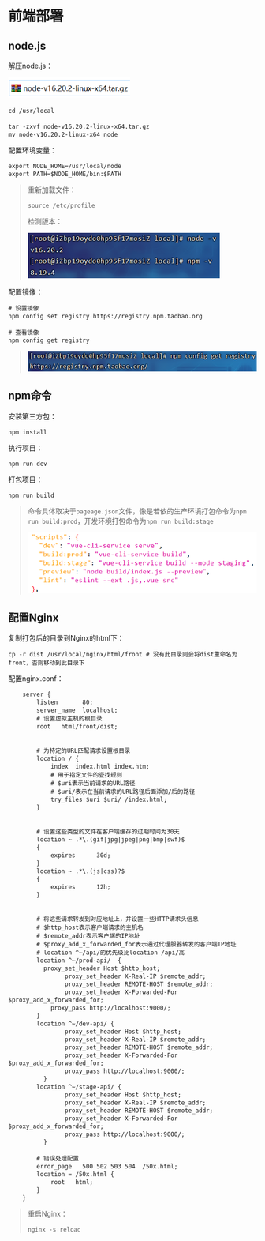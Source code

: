 # 前端部署

## node.js

解压node.js：

<img src="img/前端部署/image-20230909185500835.png" alt="image-20230909185500835" style="zoom:80%;" />

```
cd /usr/local

tar -zxvf node-v16.20.2-linux-x64.tar.gz
mv node-v16.20.2-linux-x64 node
```

配置环境变量：

```
export NODE_HOME=/usr/local/node
export PATH=$NODE_HOME/bin:$PATH
```

> 重新加载文件：
>
> ```
> source /etc/profile
> ```
>
> 检测版本：
>
> <img src="img/前端部署/image-20230909192111310.png" alt="image-20230909192111310" style="zoom:80%;" />

配置镜像：

```
# 设置镜像
npm config set registry https://registry.npm.taobao.org

# 查看镜像
npm config get registry
```

> <img src="img/前端部署/image-20230909192129597.png" alt="image-20230909192129597" style="zoom: 80%;" />

## npm命令

安装第三方包：

```
npm install
```

执行项目：

```
npm run dev
```

打包项目：

```
npm run build
```

> 命令具体取决于`pageage.json`文件，像是若依的生产环境打包命令为`npm run build:prod`，开发环境打包命令为`npm run build:stage`
>
> <img src="img/前端部署/image-20230909201637628.png" alt="image-20230909201637628" style="zoom: 80%;" />

## 配置Nginx

复制打包后的目录到Nginx的html下：

```
cp -r dist /usr/local/nginx/html/front # 没有此目录则会将dist重命名为front，否则移动到此目录下
```

配置nginx.conf：

```nginx
    server {
        listen       80;
        server_name  localhost;
        # 设置虚拟主机的根目录
        root   html/front/dist;


        # 为特定的URL匹配请求设置根目录
        location / {
            index  index.html index.htm;
            # 用于指定文件的查找规则
            # $uri表示当前请求的URL路径
            # $uri/表示在当前请求的URL路径后面添加/后的路径
            try_files $uri $uri/ /index.html;
        }


        # 设置这些类型的文件在客户端缓存的过期时间为30天
        location ~ .*\.(gif|jpg|jpeg|png|bmp|swf)$
        {
            expires      30d;
        }
        location ~ .*\.(js|css)?$
        {
            expires      12h;
        }


        # 将这些请求转发到对应地址上，并设置一些HTTP请求头信息
        # $http_host表示客户端请求的主机名
        # $remote_addr表示客户端的IP地址
        # $proxy_add_x_forwarded_for表示通过代理服器转发的客户端IP地址
		# location ^~/api/的优先级比location /api/高
        location ^~/prod-api/  {
          proxy_set_header Host $http_host;
		        proxy_set_header X-Real-IP $remote_addr;
		        proxy_set_header REMOTE-HOST $remote_addr;
		        proxy_set_header X-Forwarded-For $proxy_add_x_forwarded_for;
            proxy_pass http://localhost:9000/;
        }
        location ^~/dev-api/ {
		        proxy_set_header Host $http_host;
		        proxy_set_header X-Real-IP $remote_addr;
		        proxy_set_header REMOTE-HOST $remote_addr;
		        proxy_set_header X-Forwarded-For $proxy_add_x_forwarded_for;
		        proxy_pass http://localhost:9000/;
	      }
        location ^~/stage-api/ {
		        proxy_set_header Host $http_host;
		        proxy_set_header X-Real-IP $remote_addr;
		        proxy_set_header REMOTE-HOST $remote_addr;
		        proxy_set_header X-Forwarded-For $proxy_add_x_forwarded_for;
		        proxy_pass http://localhost:9000/;
	      }

        # 错误处理配置
        error_page   500 502 503 504  /50x.html;
        location = /50x.html {
            root   html;
        }
    }
```

> 重启Nginx：
>
> ```
> nginx -s reload
> ```